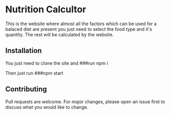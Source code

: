# Nutrition Calcultor

This is the website where almost all the factors which can be used for a balaced diet are present you just need to select the food type and it's quantity. The rest will be calculated by the website.

## Installation

You just need to clone the site and ###run npm i

Then just run ###npm start

## Contributing
Pull requests are welcome. For major changes, please open an issue first to discuss what you would like to change.

